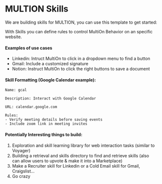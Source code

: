 # MULTION Skills

We are building skills for MULTION, you can use this template to get started:

With Skills you can define rules to control MultiOn Behavior on an specific website.

#### Examples of use cases

- Linkedin: Intruct MultiOn to click in a dropdown menu to find a button
- Gmail: Include a customized signature
- Notion: Instruct MultiOn to click the right buttons to save a document 

#### Skill Formatting (Google Calendar example):
```
Name: gcal

Description: Interact with Google Calendar

URL: calendar.google.com

Rules:
- Verify meeting details before saving events
- Include zoom link in meeting invites
```

#### Potentially Interesting things to build:
1. Exploration and skill learning library for web interaction tasks (similar to Voyager)
2. Building a retrieval and skills directory to find and retrieve skills (also can allow users to upvote & make it into a Marketplace)
3. Make a Recruiter skill for Linkedin or a Cold Email skill for Gmail, Craigslist...
4. Go crazy
